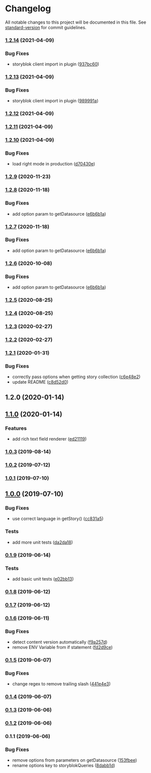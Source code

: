 # Changelog

All notable changes to this project will be documented in this file. See [standard-version](https://github.com/conventional-changelog/standard-version) for commit guidelines.

### [1.2.14](https://github.com/wearewondrous/nuxt-storyblok-queries/compare/v1.2.13...v1.2.14) (2021-04-09)


### Bug Fixes

* storyblok client import in plugin ([937bc60](https://github.com/wearewondrous/nuxt-storyblok-queries/commit/937bc602cdbb81264586a0e24117de3f2a61b4a8))

### [1.2.13](https://github.com/wearewondrous/nuxt-storyblok-queries/compare/v1.2.12...v1.2.13) (2021-04-09)


### Bug Fixes

* storyblok client import in plugin ([989991a](https://github.com/wearewondrous/nuxt-storyblok-queries/commit/989991a1e13696235f6548f8cd482e1e56d39b3e))

### [1.2.12](https://github.com/wearewondrous/nuxt-storyblok-queries/compare/v1.2.11...v1.2.12) (2021-04-09)

### [1.2.11](https://github.com/wearewondrous/nuxt-storyblok-queries/compare/v1.2.10...v1.2.11) (2021-04-09)

### [1.2.10](https://github.com/wearewondrous/nuxt-storyblok-queries/compare/v1.2.9...v1.2.10) (2021-04-09)


### Bug Fixes

* load right mode in production ([d70430e](https://github.com/wearewondrous/nuxt-storyblok-queries/commit/d70430e21b72661665394723756b9c578fe5bfec))

### [1.2.9](https://github.com/wearewondrous/nuxt-storyblok-queries/compare/v1.2.8...v1.2.9) (2020-11-23)

### [1.2.8](https://github.com/wearewondrous/nuxt-storyblok-queries/compare/v1.2.5...v1.2.8) (2020-11-18)


### Bug Fixes

* add option param to getDatasource ([e6b6b1a](https://github.com/wearewondrous/nuxt-storyblok-queries/commit/e6b6b1a02526407e0aed6f812c0f911c6533a1af))

### [1.2.7](https://github.com/wearewondrous/nuxt-storyblok-queries/compare/v1.2.5...v1.2.7) (2020-11-18)


### Bug Fixes

* add option param to getDatasource ([e6b6b1a](https://github.com/wearewondrous/nuxt-storyblok-queries/commit/e6b6b1a02526407e0aed6f812c0f911c6533a1af))

### [1.2.6](https://github.com/wearewondrous/nuxt-storyblok-queries/compare/v1.2.5...v1.2.6) (2020-10-08)


### Bug Fixes

* add option param to getDatasource ([e6b6b1a](https://github.com/wearewondrous/nuxt-storyblok-queries/commit/e6b6b1a02526407e0aed6f812c0f911c6533a1af))

### [1.2.5](https://github.com/wearewondrous/nuxt-storyblok-queries/compare/v1.2.4...v1.2.5) (2020-08-25)

### [1.2.4](https://github.com/wearewondrous/nuxt-storyblok-queries/compare/v1.2.3...v1.2.4) (2020-08-25)

### [1.2.3](https://github.com/wearewondrous/nuxt-storyblok-queries/compare/v1.2.2...v1.2.3) (2020-02-27)

### [1.2.2](https://github.com/wearewondrous/nuxt-storyblok-queries/compare/v1.2.1...v1.2.2) (2020-02-27)

### [1.2.1](https://github.com/wearewondrous/nuxt-storyblok-queries/compare/v1.1.0...v1.2.1) (2020-01-31)


### Bug Fixes

* correctly pass options when getting story collection ([c6e48e2](https://github.com/wearewondrous/nuxt-storyblok-queries/commit/c6e48e2))
* update README ([c8d52d0](https://github.com/wearewondrous/nuxt-storyblok-queries/commit/c8d52d0))



## 1.2.0 (2020-01-14)



## [1.1.0](https://github.com/wearewondrous/nuxt-storyblok-queries/compare/v1.0.3...v1.1.0) (2020-01-14)


### Features

* add rich text field renderer ([ed21119](https://github.com/wearewondrous/nuxt-storyblok-queries/commit/ed21119))



### [1.0.3](https://github.com/wearewondrous/nuxt-storyblok-queries/compare/v1.0.2...v1.0.3) (2019-08-14)



### [1.0.2](https://github.com/wearewondrous/nuxt-storyblok-queries/compare/v1.0.1...v1.0.2) (2019-07-12)



### [1.0.1](https://github.com/wearewondrous/nuxt-storyblok-queries/compare/v1.0.0...v1.0.1) (2019-07-10)



## [1.0.0](https://github.com/wearewondrous/nuxt-storyblok-queries/compare/v0.1.9...v1.0.0) (2019-07-10)


### Bug Fixes

* use correct language in getStory() ([cc831a5](https://github.com/wearewondrous/nuxt-storyblok-queries/commit/cc831a5))


### Tests

* add more unit tests ([da2da18](https://github.com/wearewondrous/nuxt-storyblok-queries/commit/da2da18))



### [0.1.9](https://github.com/wearewondrous/nuxt-storyblok-queries/compare/v0.1.8...v0.1.9) (2019-06-14)


### Tests

* add basic unit tests ([e02bb13](https://github.com/wearewondrous/nuxt-storyblok-queries/commit/e02bb13))



### [0.1.8](https://github.com/wearewondrous/nuxt-storyblok-queries/compare/v0.1.7...v0.1.8) (2019-06-12)



### [0.1.7](https://github.com/wearewondrous/nuxt-storyblok-queries/compare/v0.1.6...v0.1.7) (2019-06-12)



### [0.1.6](https://github.com/wearewondrous/nuxt-storyblok-queries/compare/v0.1.5...v0.1.6) (2019-06-11)


### Bug Fixes

* detect content version automatically ([f9a257d](https://github.com/wearewondrous/nuxt-storyblok-queries/commit/f9a257d))
* remove ENV Variable from if statement ([fd2d9ce](https://github.com/wearewondrous/nuxt-storyblok-queries/commit/fd2d9ce))



### [0.1.5](https://github.com/wearewondrous/nuxt-storyblok-queries/compare/v0.1.4...v0.1.5) (2019-06-07)


### Bug Fixes

* change regex to remove trailing slash ([441e4e3](https://github.com/wearewondrous/nuxt-storyblok-queries/commit/441e4e3))



### [0.1.4](https://github.com/wearewondrous/nuxt-storyblok-queries/compare/v0.1.3...v0.1.4) (2019-06-07)



### [0.1.3](https://github.com/wearewondrous/nuxt-storyblok-queries/compare/v0.1.2...v0.1.3) (2019-06-06)



### [0.1.2](https://github.com/wearewondrous/nuxt-storyblok-queries/compare/v0.1.1...v0.1.2) (2019-06-06)



### 0.1.1 (2019-06-06)


### Bug Fixes

* remove options from parameters on getDatasource ([153fbee](https://github.com/wearewondrous/nuxt-storyblok-queries/commit/153fbee))
* rename options key to storyblokQueries ([8dabb1d](https://github.com/wearewondrous/nuxt-storyblok-queries/commit/8dabb1d))
